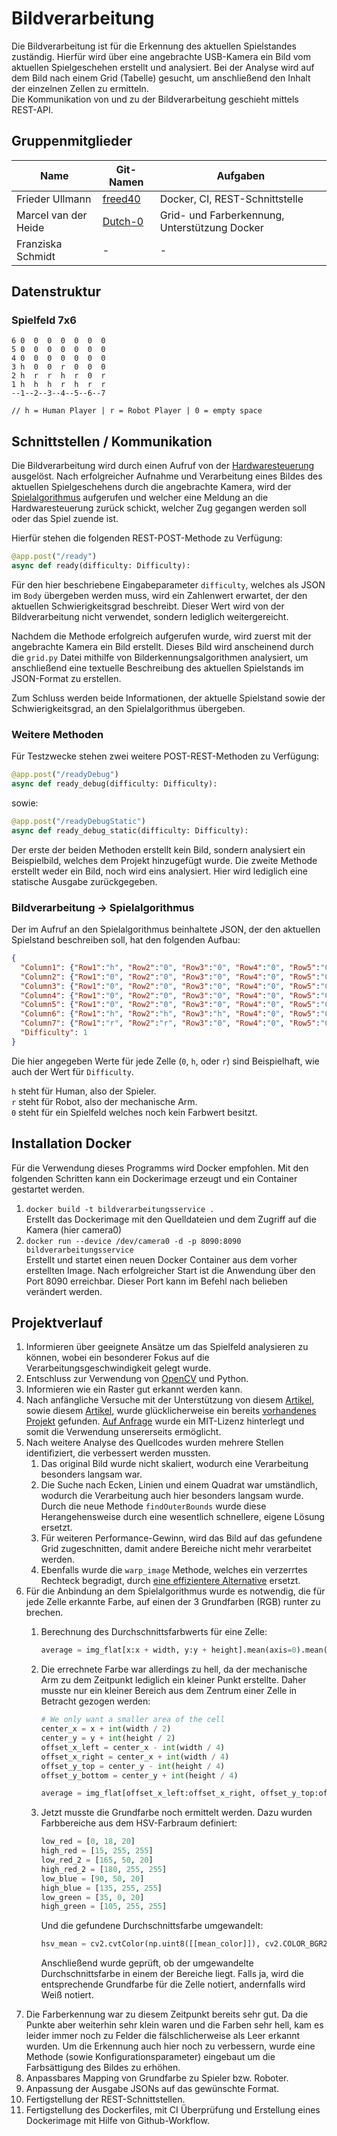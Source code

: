 
# Bildverarbeitung
Die Bildverarbeitung ist für die Erkennung des aktuellen Spielstandes zuständig. Hierfür wird über eine angebrachte USB-Kamera ein Bild vom aktuellen Spielgeschehen erstellt und analysiert. Bei der Analyse wird auf dem Bild nach einem Grid (Tabelle) gesucht, um anschließend den Inhalt der einzelnen Zellen zu ermitteln. <br>
Die Kommunikation von und zu der Bildverarbeitung geschieht mittels REST-API.

## Gruppenmitglieder

| Name      | Git-Namen | Aufgaben |
| ----------- | ----------- | -----   |
| Frieder Ullmann       |  [freed40](https://github.com/freed40)      | Docker, CI, REST-Schnittstelle |
| Marcel van der Heide  |  [Dutch-0](https://github.com/Dutch-0)       | Grid- und Farberkennung, Unterstützung Docker |
| Franziska Schmidt     |   -         | - |


## Datenstruktur
### Spielfeld 7x6
```
6 0  0  0  0  0  0  0
5 0  0  0  0  0  0  0
4 0  0  0  0  0  0  0
3 h  0  0  r  0  0  0
2 h  r  r  h  r  0  r
1 h  h  h  r  h  r  r
--1--2--3--4--5--6--7

// h = Human Player | r = Robot Player | 0 = empty space
```

## Schnittstellen / Kommunikation
Die Bildverarbeitung wird durch einen Aufruf von der [Hardwaresteuerung](https://github.com/WS22-Robotik-4-Gewinnt/Hardwaresteuerung) ausgelöst. Nach erfolgreicher Aufnahme und Verarbeitung eines Bildes des aktuellen Spielgeschehens durch die angebrachte Kamera, wird der [Spielalgorithmus](https://github.com/WS22-Robotik-4-Gewinnt/Spielalgorithmus) aufgerufen und welcher eine Meldung an die Hardwaresteuerung zurück schickt, welcher Zug gegangen werden soll oder das Spiel zuende ist.

Hierfür stehen die folgenden REST-POST-Methode zu Verfügung:

```Python
@app.post("/ready")
async def ready(difficulty: Difficulty):
```

Für den hier beschriebene Eingabeparameter `difficulty`, welches als JSON im `Body` übergeben werden muss, wird ein Zahlenwert erwartet, der den aktuellen Schwierigkeitsgrad beschreibt. Dieser Wert wird von der Bildverarbeitung nicht verwendet, sondern lediglich weitergereicht.

Nachdem die Methode erfolgreich aufgerufen wurde, wird zuerst mit der angebrachte Kamera ein Bild erstellt. Dieses Bild wird anscheinend durch die `grid.py` Datei mithilfe von Bilderkennungsalgorithmen analysiert, um anschließend eine textuelle Beschreibung des aktuellen Spielstands im JSON-Format zu erstellen.

Zum Schluss werden beide Informationen, der aktuelle Spielstand sowie der Schwierigkeitsgrad, an den Spielalgorithmus übergeben.


### Weitere Methoden
Für Testzwecke stehen zwei weitere POST-REST-Methoden zu Verfügung:

```Python
@app.post("/readyDebug")  
async def ready_debug(difficulty: Difficulty):
```

sowie:

```Python
@app.post("/readyDebugStatic")  
async def ready_debug_static(difficulty: Difficulty):
```

Der erste der beiden Methoden erstellt kein Bild, sondern analysiert ein Beispielbild, welches dem Projekt hinzugefügt wurde.
Die zweite Methode erstellt weder ein Bild, noch wird eins analysiert. Hier wird lediglich eine statische Ausgabe zurückgegeben.


###  Bildverarbeitung -> Spielalgorithmus
Der im Aufruf an den Spielalgorithmus beinhaltete JSON, der den aktuellen Spielstand beschreiben soll, hat den folgenden Aufbau:

```json
{
  "Column1": {"Row1":"h", "Row2":"0", "Row3":"0", "Row4":"0", "Row5":"0", "Row6":"0"},
  "Column2": {"Row1":"0", "Row2":"0", "Row3":"0", "Row4":"0", "Row5":"0", "Row6":"0"},
  "Column3": {"Row1":"0", "Row2":"0", "Row3":"0", "Row4":"0", "Row5":"0", "Row6":"0"},
  "Column4": {"Row1":"0", "Row2":"0", "Row3":"0", "Row4":"0", "Row5":"0", "Row6":"0"},
  "Column5": {"Row1":"0", "Row2":"0", "Row3":"0", "Row4":"0", "Row5":"0", "Row6":"0"},
  "Column6": {"Row1":"h", "Row2":"h", "Row3":"h", "Row4":"0", "Row5":"0", "Row6":"0"},
  "Column7": {"Row1":"r", "Row2":"r", "Row3":"0", "Row4":"0", "Row5":"0", "Row6":"0"},
  "Difficulty": 1
}
```

Die hier angegeben Werte für jede Zelle (`0`, `h`, oder `r`) sind Beispielhaft, wie auch der Wert für `Difficulty`.

`h` steht für Human, also der Spieler. <br>
`r` steht für Robot, also der mechanische Arm.<br>
`0` steht für ein Spielfeld welches noch kein Farbwert besitzt.

## Installation Docker

Für die Verwendung dieses Programms wird Docker empfohlen. Mit den folgenden Schritten kann ein Dockerimage erzeugt und ein Container gestartet werden.

1. `docker build -t bildverarbeitungsservice .` <br>
   Erstellt das Dockerimage mit den Quelldateien und dem Zugriff auf die Kamera (hier camera0)
2. `docker run --device /dev/camera0 -d -p 8090:8090 bildverarbeitungsservice`<br>
   Erstellt und startet einen neuen Docker Container aus dem vorher erstellten Image.
   Nach erfolgreicher Start ist die Anwendung über den Port 8090 erreichbar. Dieser Port kann im Befehl nach belieben verändert werden.


## Projektverlauf
1. Informieren über geeignete Ansätze um das Spielfeld analysieren zu können, wobei ein besonderer Fokus auf die Verarbeitungsgeschwindigkeit gelegt wurde.
2. Entschluss zur Verwendung von [OpenCV](https://opencv.org/) und Python.
3. Informieren wie ein Raster gut erkannt werden kann.
4. Nach anfängliche Versuche mit der Unterstützung von diesem [Artikel](https://maker.pro/raspberry-pi/tutorial/grid-detection-with-opencv-on-raspberry-pi), sowie diesem [Artikel](https://stackoverflow.com/questions/48954246/find-sudoku-grid-using-opencv-and-python), wurde glücklicherweise ein bereits [vorhandenes Projekt](https://github.com/JulienPalard/grid-finder) gefunden. [Auf Anfrage](https://github.com/JulienPalard/grid-finder/issues/2) wurde ein MIT-Lizenz hinterlegt und somit die Verwendung unsererseits ermöglicht.
5. Nach weitere Analyse des Quellcodes wurden mehrere Stellen identifiziert, die verbessert werden mussten.
    1. Das original Bild wurde nicht skaliert, wodurch eine Verarbeitung besonders langsam war.
    2. Die Suche nach Ecken, Linien und einem Quadrat war umständlich, wodurch die Verarbeitung auch hier besonders langsam wurde. Durch die neue Methode `findOuterBounds` wurde diese Herangehensweise durch eine wesentlich schnellere, eigene Lösung ersetzt.
    3. Für weiteren Performance-Gewinn, wird das Bild auf das gefundene Grid zugeschnitten, damit andere Bereiche nicht mehr verarbeitet werden.
    4. Ebenfalls wurde die `warp_image` Methode, welches ein verzerrtes Rechteck begradigt,  durch [eine effizientere Alternative](https://pyimagesearch.com/2014/08/25/4-point-opencv-getperspective-transform-example/) ersetzt.
6. Für die Anbindung an dem Spielalgorithmus wurde es notwendig, die für jede Zelle erkannte Farbe, auf einen der 3 Grundfarben (RGB) runter zu brechen.
    1. Berechnung des Durchschnittsfarbwerts für eine Zelle:
       ```Python
       average = img_flat[x:x + width, y:y + height].mean(axis=0).mean(axis=0)
       ```
    2. Die errechnete Farbe war allerdings zu hell, da der mechanische Arm zu dem Zeitpunkt lediglich ein kleiner Punkt erstellte. Daher musste nur ein kleiner Bereich aus dem Zentrum einer Zelle in Betracht gezogen werden:
       ```Python
       # We only want a smaller area of the cell
       center_x = x + int(width / 2)  
       center_y = y + int(height / 2)  
       offset_x_left = center_x - int(width / 4)  
       offset_x_right = center_x + int(width / 4)  
       offset_y_top = center_y - int(height / 4)  
       offset_y_bottom = center_y + int(height / 4)

       average = img_flat[offset_x_left:offset_x_right, offset_y_top:offset_y_bottom].mean(axis=0).mean(axis=0)
       ```
   
   3. Jetzt musste die Grundfarbe noch ermittelt werden. Dazu wurden Farbbereiche aus dem HSV-Farbraum definiert:
        ```Python
       low_red = [0, 18, 20]  
       high_red = [15, 255, 255]  
       low_red_2 = [165, 50, 20]  
       high_red_2 = [180, 255, 255]  
       low_blue = [90, 50, 20]  
       high_blue = [135, 255, 255]  
       low_green = [35, 0, 20]  
       high_green = [105, 255, 255]
        ```
        Und die gefundene Durchschnittsfarbe umgewandelt:
        ```Python
        hsv_mean = cv2.cvtColor(np.uint8([[mean_color]]), cv2.COLOR_BGR2HSV)
        ```
        Anschließend wurde geprüft, ob der umgewandelte Durchschnittsfarbe in einem der Bereiche liegt. Falls ja, wird die entsprechende Grundfarbe für die Zelle notiert, andernfalls wird Weiß notiert.
7.  Die Farberkennung war zu diesem Zeitpunkt bereits sehr gut. Da die Punkte aber weiterhin sehr klein waren und die Farben sehr hell, kam es leider immer noch zu Felder die fälschlicherweise als Leer erkannt wurden. Um die Erkennung auch hier noch zu verbessern, wurde eine Methode (sowie Konfigurationsparameter) eingebaut um die Farbsättigung des Bildes zu erhöhen.
8. Anpassbares Mapping von Grundfarbe zu Spieler bzw. Roboter.
9. Anpassung der Ausgabe JSONs auf das gewünschte Format.
10. Fertigstellung der REST-Schnittstellen.
11. Fertigstellung des Dockerfiles, mit CI Überprüfung und Erstellung eines Dockerimage mit Hilfe von Github-Workflow.
